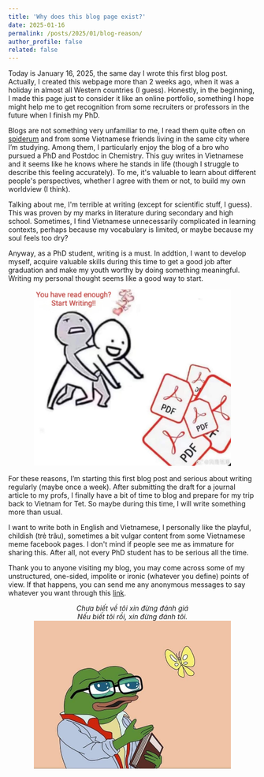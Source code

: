 ```yaml
---
title: 'Why does this blog page exist?'
date: 2025-01-16
permalink: /posts/2025/01/blog-reason/
author_profile: false
related: false
---
```


Today is January 16, 2025, the same day I wrote this first blog post. Actually, I created this webpage more than 2 weeks ago, when it was a holiday in almost all Western countries (I guess). Honestly, in the beginning, I made this page just to consider it like an online portfolio, something I hope might help me to get recognition from some recruiters or professors in the future when I finish my PhD.

Blogs are not something very unfamiliar to me, I read them quite often on [spiderum](https://spiderum.com/) and  from some Vietnamese friends living in the same city where I’m studying. Among them, I particularly enjoy the blog of a bro who pursued a PhD and Postdoc in Chemistry. This guy writes in Vietnamese and it seems like he knows where he stands in life (though I struggle to describe this feeling accurately). To me, it's valuable to learn about different people's perspectives, whether I agree with them or not, to build my own worldview (I think).

Talking about me, I'm terrible at writing (except for scientific stuff, I guess). This was proven by my marks in literature during secondary and high school. Sometimes, I find Vietnamese unnecessarily complicated in learning contexts, perhaps because my vocabulary is limited, or maybe because my soul feels too dry?

Anyway, as a PhD student, writing is a must. In addtion, I want to develop myself, acquire valuable skills during this time to get a good job after graduation and make my youth worthy by doing something meaningful. Writing my personal thought seems like a good way to start.

<div style="text-align: center;">
    <img src="/images/start-writing.jpg" alt="Centered Resized Image" width="400" />
</div>

For these reasons, I’m starting this first blog post and serious about writing regularly (maybe once a week). After submitting the draft for a journal article to my profs,  I finally have a bit of time to blog and prepare for my trip back to Vietnam for Tet. So maybe during this time, I will write something more than usual.

I want to write both in English and Vietnamese, I personally like the playful, childish (trẻ trâu), sometimes a bit vulgar content from some Vietnamese meme facebook pages. I don't mind if people see me as immature for sharing this. After all, not every PhD student has to be serious all the time.

Thank you to anyone visiting my blog, you may come across some of my unstructured, one-sided, impolite or ironic (whatever you define) points of view. If that happens, you can send me any anonymous messages to say whatever you want through this [link](https://ngl.link/drenykstein2).
<!-- This app only allows me to receive messages (I prefer ASKfm but it seems to be removed), so I’m unable to respond to you. -->

<div style="text-align: center;">
    <em>Chưa biết về tôi xin đừng đánh giá</em>
</div>
<div style="text-align: center;">
    <em>Nếu biết tôi rồi, xin đừng đánh tôi.</em>
</div>

<div style="text-align: center;">
    <img src="/images/blog-reason.jpg" alt="Centered Resized Image" width="400" />
</div>

